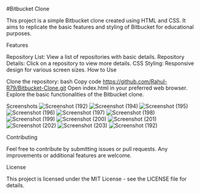 #Bitbucket Clone

This project is a simple Bitbucket clone created using HTML and CSS. It aims to replicate the basic features and styling of Bitbucket for educational purposes.

Features

Repository List: View a list of repositories with basic details.
Repository Details: Click on a repository to view more details.
CSS Styling: Responsive design for various screen sizes.
How to Use

Clone the repository:
bash
Copy code
https://github.com/Rahul-R79/Bitbucket-Clone.git
Open index.html in your preferred web browser.
Explore the basic functionalities of the Bitbucket clone.

Screenshots
![Screenshot (192)](https://github.com/Rahul-R79/Bitbucket-Clone/assets/158848606/0473a578-a93e-45d4-ab6d-9d6b0ba1d429)
![Screenshot (194)](https://github.com/Rahul-R79/Bitbucket-Clone/assets/158848606/f329900d-e1bd-4853-b230-d97b197388fe)
![Screenshot (195)](https://github.com/Rahul-R79/Bitbucket-Clone/assets/158848606/0f05e298-3f44-4eef-bc92-a1fef6fe3e07)
![Screenshot (196)](https://github.com/Rahul-R79/Bitbucket-Clone/assets/158848606/8861d4fe-4b4c-45b2-86f7-cc8768371e25)
![Screenshot (197)](https://github.com/Rahul-R79/Bitbucket-Clone/assets/158848606/6f8d76ad-beca-44e8-98be-71b5dae4f7e2)
![Screenshot (198)](https://github.com/Rahul-R79/Bitbucket-Clone/assets/158848606/2d4546ad-fbf8-4cd2-9d7f-3601e69838b2)
![Screenshot (199)](https://github.com/Rahul-R79/Bitbucket-Clone/assets/158848606/90f68eaa-0f3a-4be5-9851-91412488b786)
![Screenshot (200)](https://github.com/Rahul-R79/Bitbucket-Clone/assets/158848606/fdfd050b-024f-422f-8564-2c1c02128f50)
![Screenshot (201)](https://github.com/Rahul-R79/Bitbucket-Clone/assets/158848606/959a3220-9941-4757-a867-ef3e2441bd90)
![Screenshot (202)](https://github.com/Rahul-R79/Bitbucket-Clone/assets/158848606/319f2bd0-a2b2-468b-b145-dae13dbdde8b)
![Screenshot (203)](https://github.com/Rahul-R79/Bitbucket-Clone/assets/158848606/30679c0e-9cd3-4f95-84d8-5530e32cb25d)
![Screenshot (192)](https://github.com/Rahul-R79/Bitbucket-Clone/assets/158848606/89161371-8db3-4399-bb97-09156318ebcc)

Contributing

Feel free to contribute by submitting issues or pull requests. Any improvements or additional features are welcome.

License

This project is licensed under the MIT License - see the LICENSE file for details.
